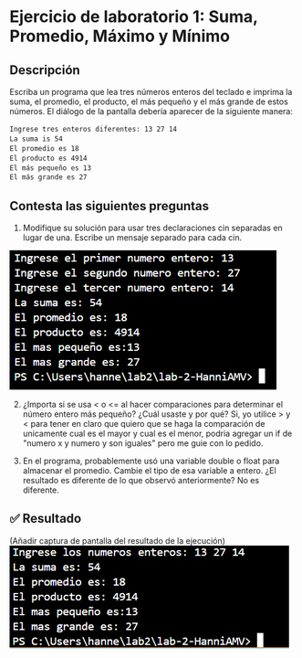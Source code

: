 # Ejercicio de laboratorio 1: Suma, Promedio, Máximo y Mínimo

## Descripción

Escriba un programa que lea tres números enteros del teclado e imprima la suma, el promedio, el producto, el más pequeño y el más grande de estos números. El diálogo de la pantalla debería aparecer de la siguiente manera:

```cmd
Ingrese tres enteros diferentes: 13 27 14
La suma is 54
El promedio es 18
El producto es 4914
El más pequeño es 13
El más grande es 27
```

## Contesta las siguientes preguntas

1. Modifique su solución para usar tres declaraciones cin separadas en lugar de una. Escribe un mensaje separado para cada cin.

![Ej](image.png)

2. ¿Importa si se usa < o <= al hacer comparaciones para determinar el número entero más pequeño? ¿Cuál usaste y por qué? Si, yo utilice > y < para tener en claro que quiero que se haga la comparación de unicamente cual es el mayor y cual es el menor, podria agregar un if de "numero x y numero y son iguales" pero me guie con lo pedido.

3. En el programa, probablemente usó una variable double o float para almacenar el promedio. Cambie el tipo de esa variable a entero. ¿El resultado es diferente de lo que observó anteriormente? No es diferente.

## ✅ Resultado

(Añadir captura de pantalla del resultado de la ejecución)
![Ejercicio1](image-1.png)


